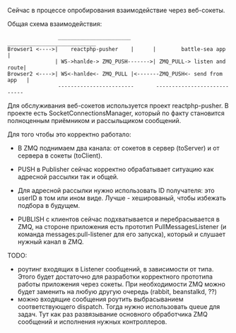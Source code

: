 Сейчас в процессе опробирования взаимодействие через веб-сокеты.

Общая схема взаимодействия:

```
                _______________________        ____________________________
Browser1 <---->|    reactphp-pusher    |      |        battle-sea app      |
               | WS->hanlde-> ZMQ_PUSH------->| ZMQ_PULL-> listen and route| 
Browser2 <---->| WS<-hanlde<- ZMQ_PULL |<-------ZMQ_PUSH<- send from app   |
                ------------------------       ----------------------------
```

Для обслуживания веб-сокетов используется проект reactphp-pusher.
В проекте есть SocketConnectionsManager, который по факту становится полноценным приёмником и рассыльщиком сообщений.

Для того чтобы это корректно работало:
- В ZMQ поднимаем два канала: от сокетов в сервер (toServer) и от сервера в сокеты (toClient).
- PUSH в Publisher сейчас корректно обрабатывает ситуацию как адресной рассылки так и общей. 
- Для адресной рассылки нужно использовать ID получателя: это userID в том или ином виде. Лучше - хешированый, чтобы избежать подбора в будущем.

- PUBLISH с клиентов сейчас подхватывается и перебрасывается в ZMQ, на стороне приложения есть 
прототип PullMessagesListener (и команда messages:pull-listener для его запуска), который и слушает нужный канал в ZMQ.

TODO:
- роутинг входящих в Listener сообщений, в зависимости от типа. Этого будет достаточно 
для разработки корректного прототипа работы приложения через сокеты. При необходимости ZMQ можно будет заменить на любую
другую очередь (rabbit, beanstalkd, ??)
- можно входящие сообщения роутить выбрасыванием соответствующего dispatch. Тогда нужно использовать queue для задач.
Тут как раз развязывание основного обработчика ZMQ сообщений и исполнения нужных контроллеров.

